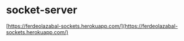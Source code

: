 # socket-server

[https://ferdeolazabal-sockets.herokuapp.com/](https://ferdeolazabal-sockets.herokuapp.com/)